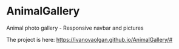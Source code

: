 # AnimalGallery
Animal photo gallery - Responsive navbar and pictures

The project is here:
https://ivanovaolgan.github.io/AnimalGallery/#
